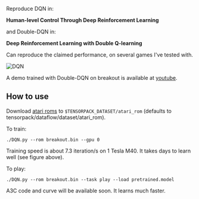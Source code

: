 Reproduce DQN in:

**Human-level Control Through Deep Reinforcement Learning**

and Double-DQN in:

**Deep Reinforcement Learning with Double Q-learning**

Can reproduce the claimed performance, on several games I've tested with.

![DQN](https://github.com/ppwwyyxx/tensorpack/raw/master/examples/Atari2600/DoubleDQN-breakout.png)

A demo trained with Double-DQN on breakout is available at [youtube](https://youtu.be/o21mddZtE5Y).

## How to use

Download [atari roms](https://github.com/openai/atari-py/tree/master/atari_py/atari_roms) to
`$TENSORPACK_DATASET/atari_rom` (defaults to tensorpack/dataflow/dataset/atari_rom).

To train:
```
./DQN.py --rom breakout.bin --gpu 0
```
Training speed is about 7.3 iteration/s on 1 Tesla M40. It takes days to learn well (see figure above).

To play:
```
./DQN.py --rom breakout.bin --task play --load pretrained.model
```

A3C code and curve will be available soon. It learns much faster.
